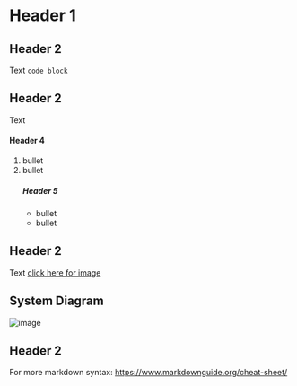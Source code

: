 # Header 1

## Header 2 
Text
``code block``

## Header 2 
Text
#### Header 4
1. bullet
2. bullet
    ##### Header 5
    - bullet
    - bullet

## Header 2 
Text [click here for image](https://github.com/kura-labs-org/Template/blob/main/Images/Screenshot%20(92).png)

## System Diagram 
![image](https://github.com/kura-labs-org/Template/blob/main/Images/26-1.jpeg)

## Header 2  
For more markdown syntax: https://www.markdownguide.org/cheat-sheet/
